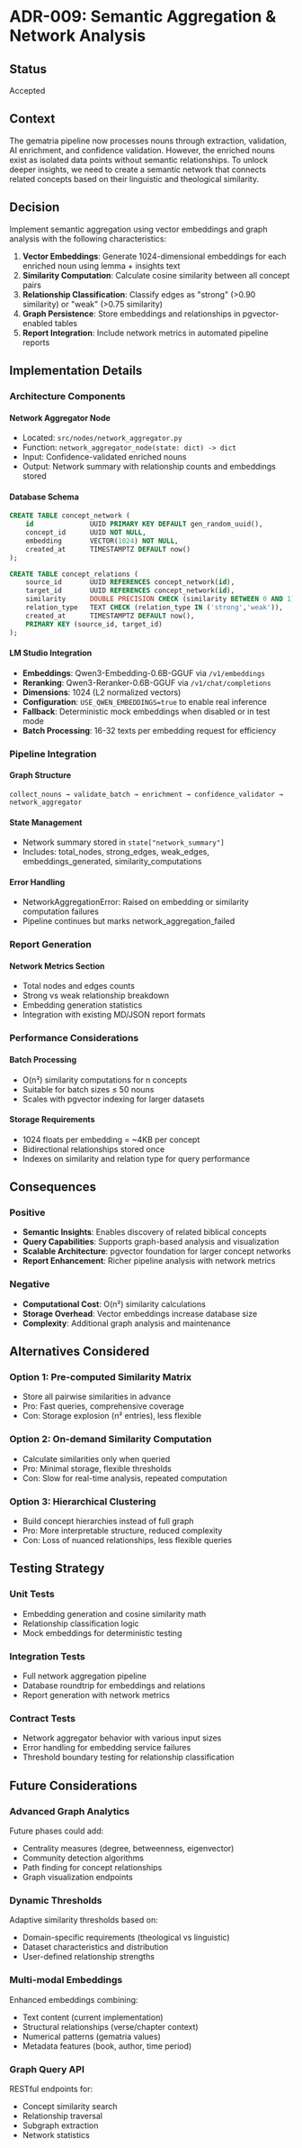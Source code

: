 # ADR-009: Semantic Aggregation & Network Analysis

## Status
Accepted

## Context
The gematria pipeline now processes nouns through extraction, validation, AI enrichment, and confidence validation. However, the enriched nouns exist as isolated data points without semantic relationships. To unlock deeper insights, we need to create a semantic network that connects related concepts based on their linguistic and theological similarity.

## Decision
Implement semantic aggregation using vector embeddings and graph analysis with the following characteristics:

1. **Vector Embeddings**: Generate 1024-dimensional embeddings for each enriched noun using lemma + insights text
2. **Similarity Computation**: Calculate cosine similarity between all concept pairs
3. **Relationship Classification**: Classify edges as "strong" (>0.90 similarity) or "weak" (>0.75 similarity)
4. **Graph Persistence**: Store embeddings and relationships in pgvector-enabled tables
5. **Report Integration**: Include network metrics in automated pipeline reports

## Implementation Details

### Architecture Components

#### Network Aggregator Node
- Located: `src/nodes/network_aggregator.py`
- Function: `network_aggregator_node(state: dict) -> dict`
- Input: Confidence-validated enriched nouns
- Output: Network summary with relationship counts and embeddings stored

#### Database Schema
```sql
CREATE TABLE concept_network (
    id              UUID PRIMARY KEY DEFAULT gen_random_uuid(),
    concept_id      UUID NOT NULL,
    embedding       VECTOR(1024) NOT NULL,
    created_at      TIMESTAMPTZ DEFAULT now()
);

CREATE TABLE concept_relations (
    source_id       UUID REFERENCES concept_network(id),
    target_id       UUID REFERENCES concept_network(id),
    similarity      DOUBLE PRECISION CHECK (similarity BETWEEN 0 AND 1),
    relation_type   TEXT CHECK (relation_type IN ('strong','weak')),
    created_at      TIMESTAMPTZ DEFAULT now(),
    PRIMARY KEY (source_id, target_id)
);
```

#### LM Studio Integration
- **Embeddings**: Qwen3-Embedding-0.6B-GGUF via `/v1/embeddings`
- **Reranking**: Qwen3-Reranker-0.6B-GGUF via `/v1/chat/completions`
- **Dimensions**: 1024 (L2 normalized vectors)
- **Configuration**: `USE_QWEN_EMBEDDINGS=true` to enable real inference
- **Fallback**: Deterministic mock embeddings when disabled or in test mode
- **Batch Processing**: 16-32 texts per embedding request for efficiency

### Pipeline Integration

#### Graph Structure
```
collect_nouns → validate_batch → enrichment → confidence_validator → network_aggregator
```

#### State Management
- Network summary stored in `state["network_summary"]`
- Includes: total_nodes, strong_edges, weak_edges, embeddings_generated, similarity_computations

#### Error Handling
- NetworkAggregationError: Raised on embedding or similarity computation failures
- Pipeline continues but marks network_aggregation_failed

### Report Generation

#### Network Metrics Section
- Total nodes and edges counts
- Strong vs weak relationship breakdown
- Embedding generation statistics
- Integration with existing MD/JSON report formats

### Performance Considerations

#### Batch Processing
- O(n²) similarity computations for n concepts
- Suitable for batch sizes ≤ 50 nouns
- Scales with pgvector indexing for larger datasets

#### Storage Requirements
- 1024 floats per embedding = ~4KB per concept
- Bidirectional relationships stored once
- Indexes on similarity and relation type for query performance

## Consequences

### Positive
- **Semantic Insights**: Enables discovery of related biblical concepts
- **Query Capabilities**: Supports graph-based analysis and visualization
- **Scalable Architecture**: pgvector foundation for larger concept networks
- **Report Enhancement**: Richer pipeline analysis with network metrics

### Negative
- **Computational Cost**: O(n²) similarity calculations
- **Storage Overhead**: Vector embeddings increase database size
- **Complexity**: Additional graph analysis and maintenance

## Alternatives Considered

### Option 1: Pre-computed Similarity Matrix
- Store all pairwise similarities in advance
- Pro: Fast queries, comprehensive coverage
- Con: Storage explosion (n² entries), less flexible

### Option 2: On-demand Similarity Computation
- Calculate similarities only when queried
- Pro: Minimal storage, flexible thresholds
- Con: Slow for real-time analysis, repeated computation

### Option 3: Hierarchical Clustering
- Build concept hierarchies instead of full graph
- Pro: More interpretable structure, reduced complexity
- Con: Loss of nuanced relationships, less flexible queries

## Testing Strategy

### Unit Tests
- Embedding generation and cosine similarity math
- Relationship classification logic
- Mock embeddings for deterministic testing

### Integration Tests
- Full network aggregation pipeline
- Database roundtrip for embeddings and relations
- Report generation with network metrics

### Contract Tests
- Network aggregator behavior with various input sizes
- Error handling for embedding service failures
- Threshold boundary testing for relationship classification

## Future Considerations

### Advanced Graph Analytics
Future phases could add:
- Centrality measures (degree, betweenness, eigenvector)
- Community detection algorithms
- Path finding for concept relationships
- Graph visualization endpoints

### Dynamic Thresholds
Adaptive similarity thresholds based on:
- Domain-specific requirements (theological vs linguistic)
- Dataset characteristics and distribution
- User-defined relationship strengths

### Multi-modal Embeddings
Enhanced embeddings combining:
- Text content (current implementation)
- Structural relationships (verse/chapter context)
- Numerical patterns (gematria values)
- Metadata features (book, author, time period)

### Graph Query API
RESTful endpoints for:
- Concept similarity search
- Relationship traversal
- Subgraph extraction
- Network statistics
